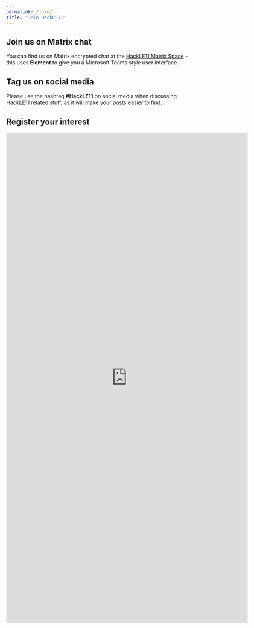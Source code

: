```yaml
---
permalink: /join/
title: "Join HackLE11"
---
```

## Join us on Matrix chat

You can find us on Matrix encrypted chat at the [HackLE11 Matrix Space](https://app.element.io/#/room/#HackLE11:matrix.org) - this uses **Element** to give you a Microsoft Teams style user interface.

## Tag us on social media

Please use the hashtag **#HackLE11** on social media when discussing HackLE11 related stuff, as it will make your posts easier to find.

## Register your interest

<iframe src="https://docs.google.com/forms/d/e/1FAIpQLSfp3d2z56Mwxok9NvxQQOSvg2FBqzf7OLmbPZis42ODjw6UaQ/viewform?embedded=true" width="640" height="1300" frameborder="0" marginheight="0" marginwidth="0">Loading…</iframe>



